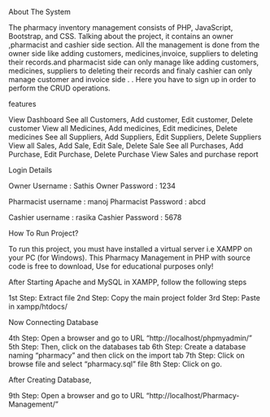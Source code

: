 About The System

The pharmacy inventory management consists of PHP, JavaScript, Bootstrap, and CSS. Talking about the project, it contains an owner ,pharmacist and cashier  side section. All the management is done from the owner side like adding customers, medicines,invoice, suppliers to deleting their records.and pharmacist side can only manage  like adding customers, medicines, suppliers to deleting their records  and finaly cashier  can only manage customer and invoice side . . Here you have to sign up in order to perform the CRUD operations. 

features 

View Dashboard
See all Customers, Add customer, Edit customer, Delete customer
View all Medicines, Add medicines, Edit medicines, Delete medicines
See all Suppliers, Add Suppliers, Edit Suppliers, Delete Suppliers
View all Sales, Add Sale, Edit Sale, Delete Sale
See all Purchases, Add Purchase, Edit Purchase, Delete Purchase
View Sales and purchase report


Login Details

 Owner Username : Sathis
Owner Password : 1234

Pharmacist username : manoj
Pharmacist Password : abcd

Cashier username : rasika
Cashier Password : 5678


How To Run Project?

To run this project, you must have installed a virtual server i.e XAMPP on your PC (for Windows). This Pharmacy Management in PHP with source code is free to download, Use for educational purposes only!

After Starting Apache and MySQL in XAMPP, follow the following steps


1st Step: Extract file
2nd Step: Copy the main project folder
3rd Step: Paste in xampp/htdocs/

Now Connecting Database

4th Step: Open a browser and go to URL “http://localhost/phpmyadmin/”
5th Step: Then, click on the databases tab
6th Step: Create a database naming “pharmacy” and then click on the import tab
7th Step: Click on browse file and select “pharmacy.sql” file
8th Step: Click on go.

After Creating Database,

9th Step: Open a browser and go to URL “http://localhost/Pharmacy-Management/”  
 
